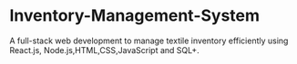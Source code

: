 # Inventory-Management-System
A full-stack web development to manage textile inventory efficiently using React.js, Node.js,HTML,CSS,JavaScript and SQL+.
